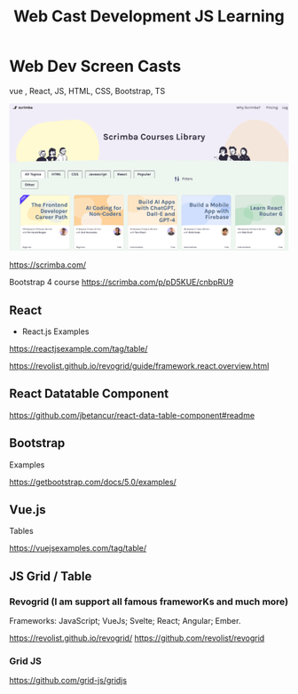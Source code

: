 ﻿---
layout: post
title: Web Cast Development JS Learning 
categories: [JS]
tags: [JS, React, BootStrap, vue, Tables]
---

# Web Dev Screen Casts

vue , React, JS, HTML, CSS, Bootstrap, TS 

![](../pics/20230706145917_scimba.png)

<https://scrimba.com/>

Bootstrap 4 course <https://scrimba.com/p/pD5KUE/cnbpRU9> 

## React

- React.js Examples 

<https://reactjsexample.com/tag/table/>

<https://revolist.github.io/revogrid/guide/framework.react.overview.html>

## React Datatable Component 

<https://github.com/jbetancur/react-data-table-component#readme>


## Bootstrap 

Examples 

<https://getbootstrap.com/docs/5.0/examples/>


## Vue.js

Tables

<https://vuejsexamples.com/tag/table/>


## JS Grid / Table 

### Revogrid (I am support all famous frameworKs and much more) 
Frameworks:    JavaScript;    VueJs;    Svelte;    React;    Angular;    Ember.

<https://revolist.github.io/revogrid/> 
<https://github.com/revolist/revogrid>

### Grid JS 

<https://github.com/grid-js/gridjs>
